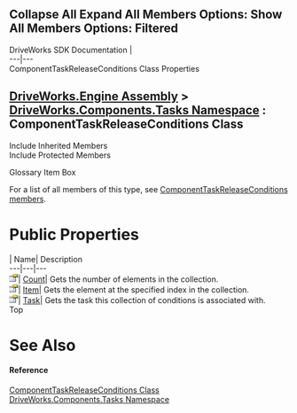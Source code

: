 Collapse All Expand All Members Options: Show All  Members Options: Filtered   
---  
DriveWorks SDK Documentation  |   
---|---  
ComponentTaskReleaseConditions Class Properties   
  
[DriveWorks.Engine Assembly](topic2156.md) > [DriveWorks.Components.Tasks Namespace](topic6391.md) : ComponentTaskReleaseConditions Class  
---  
  
Include Inherited Members    
Include Protected Members    


Glossary Item Box

For a list of all members of this type, see [ComponentTaskReleaseConditions members](topic6683.md).

# Public Properties

| Name| Description  
---|---|---  
![Public Property](dotnetimages/publicProperty.gif)| [Count](topic6698.md)| Gets the number of elements in the collection.   
![Public Property](dotnetimages/publicProperty.gif)| [Item](topic6699.md)| Gets the element at the specified index in the collection.   
![Public Property](dotnetimages/publicProperty.gif)| [Task](topic6700.md)| Gets the task this collection of conditions is associated with.   
Top

# See Also

#### Reference

[ComponentTaskReleaseConditions Class](topic6682.md)   
[DriveWorks.Components.Tasks Namespace](topic6391.md)


